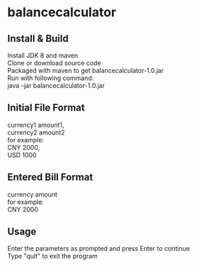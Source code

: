 # balancecalculator
## Install & Build
Install JDK 8 and maven  
Clone or download source code  
Packaged with maven to get balancecalculator-1.0.jar  
Run with following command:  
java –jar balancecalculator-1.0.jar  
## Initial File Format
currency1 amount1,  
currency2 amount2  
for example:  
CNY 2000,  
USD 1000  
## Entered Bill Format
currency amount  
for example:  
CNY 2000  
## Usage
Enter the parameters as prompted and press Enter to continue  
Type "quit" to exit the program
